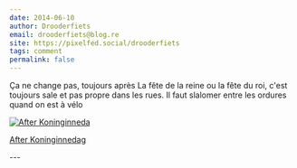 ```yaml
---
date: 2014-06-10
author: Drooderfiets
email: drooderfiets@blog.re
site: https://pixelfed.social/drooderfiets
tags: comment
permalink: false
---
```


<p>Ça ne change pas, toujours après La fête de la reine ou la fête du roi, c'est toujours sale et pas propre dans les rues. Il faut slalomer entre les ordures quand on est à vélo</p>
<p><a href="http://drooderfiets.tumblr.com/post/105759249/rubish-koninginnedag"><img title="After Koninginneda" alt="After Koninginneda" src="http://farm4.static.flickr.com/3349/3516034400_4970940a28.jpg?v=0" /></a></p>
<p><a href="http://drooderfiets.tumblr.com/post/105759249/rubish-koninginnedag">After Koninginnedag</a></p>
---